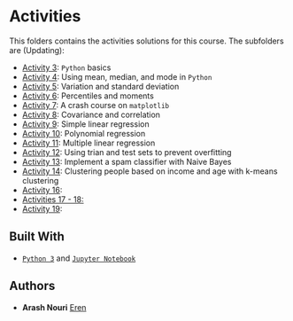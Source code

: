 # Activities

This folders contains the activities solutions for this course. The subfolders are (Updating): 
* [Activity 3](): `Python` basics 
* [Activity 4](): Using mean, median, and mode in `Python`
* [Activity 5](): Variation and standard deviation
* [Activity 6](): Percentiles and moments
* [Activity 7](): A crash course on `matplotlib`
* [Activity 8](): Covariance and correlation
* [Activity 9](): Simple linear regression
* [Activity 10](https://github.com/arasharn/Data-Science-Deep-Learning-Machine-Learning-with-Python/tree/master/Activities/Activity%2010): Polynomial regression
* [Activity 11](https://github.com/arasharn/Data-Science-Deep-Learning-Machine-Learning-with-Python/tree/master/Activities/Activity%2011): Multiple linear regression
* [Activity 12](https://github.com/arasharn/Data-Science-Deep-Learning-Machine-Learning-with-Python/tree/master/Activities/Activity%2012): Using trian and test sets to prevent overfitting
* [Activity 13](https://github.com/arasharn/Data-Science-Deep-Learning-Machine-Learning-with-Python/tree/master/Activities/Activity%2013): Implement a spam classifier with Naive Bayes 
* [Activity 14](https://github.com/arasharn/Data-Science-Deep-Learning-Machine-Learning-with-Python/tree/master/Activities/Activity%2014): Clustering people based on income and age with k-means clustering
* [Activity 16](https://github.com/arasharn/Data-Science-Deep-Learning-Machine-Learning-with-Python/tree/master/Activities/Activity%2016):
* [Activities 17 - 18:]()
* [Activity 19]():

## Built With

* [`Python 3`](https://www.python.org/download/releases/3.0/) and [`Jupyter Notebook`](http://jupyter.org)

## Authors

* **Arash Nouri** [Eren](https://github.com/arasharn)

